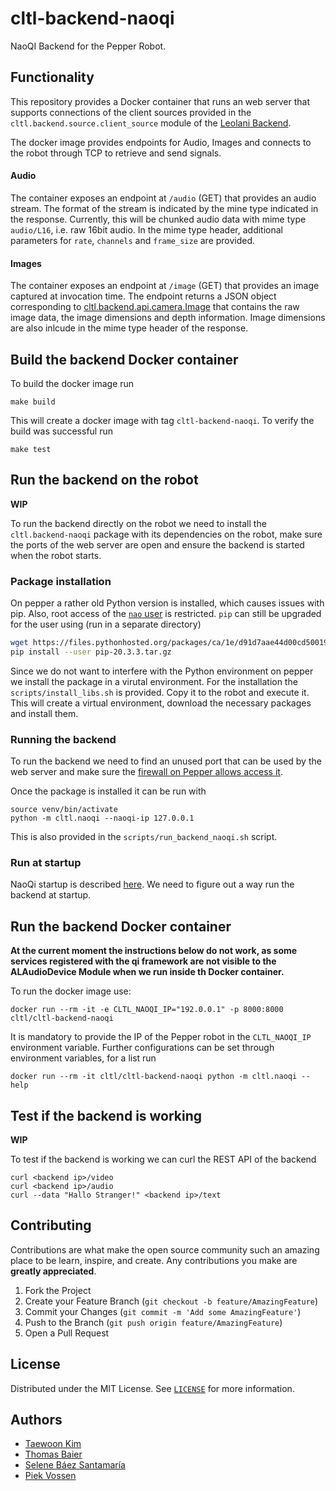 # cltl-backend-naoqi

NaoQI Backend for the Pepper Robot.

## Functionality

This repository provides a Docker container that runs an web server that supports connections of the client sources
provided in the `cltl.backend.source.client_source` module of the
[Leolani Backend](https://github.com/leolani/cltl-backend/).

The docker image provides endpoints for Audio, Images and connects to the robot through TCP to retrieve and send
signals.

#### Audio

The container exposes an endpoint at `/audio` (GET) that provides an audio stream. The format of the stream is indicated
by the mine type indicated in the response. Currently, this will be chunked audio data with mime type `audio/L16`, i.e.
raw 16bit audio. In the mime type header, additional parameters for `rate`, `channels` and `frame_size` are provided.

#### Images

The container exposes an endpoint at `/image` (GET) that provides an image captured at invocation time. The endpoint
returns a JSON object corresponding to
[cltl.backend.api.camera.Image](https://github.com/leolani/cltl-backend/blob/eliza/src/cltl/backend/api/camera.py)
that contains the raw image data, the image dimensions and depth information. Image dimensions are also inlcude in the
mime type header of the response.

## Build the backend Docker container

To build the docker image run

    make build

This will create a docker image with tag `cltl-backend-naoqi`. To verify the build was successful run

    make test

## Run the backend on the robot

**WIP**

To run the backend directly on the robot we need to install the `cltl.backend-naoqi`
package with its dependencies on the robot, make sure the ports of the web server are
open and ensure the backend is started when the robot starts.

### Package installation

On pepper a rather old Python version is installed, which causes issues with pip. Also,
root access of the [`nao` user](http://doc.aldebaran.com/2-4/dev/tools/opennao.html#naoqi-os-user-accounts)
is restricted. `pip` can still be upgraded for the user using (run in a separate directory)

```bash
wget https://files.pythonhosted.org/packages/ca/1e/d91d7aae44d00cd5001957a1473e4e4b7d1d0f072d1af7c34b5899c9ccdf/pip-20.3.3.tar.gz
pip install --user pip-20.3.3.tar.gz
```

Since we do not want to interfere with the Python environment on pepper we
install the package in a virutal environment. For the installation the `scripts/install_libs.sh`
is provided. Copy it to the robot and execute it. This will create a virtual environment,
download the necessary packages and install them.

### Running the backend

To run the backend we need to find an unused port that can be used by the web server and
make sure the [firewall on Pepper allows access it](http://doc.aldebaran.com/2-4/dev/tools/opennao.html#firewall-network-access-limitation).

Once the package is installed it can be run with

```
source venv/bin/activate
python -m cltl.naoqi --naoqi-ip 127.0.0.1
```
This is also provided in the `scripts/run_backend_naoqi.sh` script.

### Run at startup

NaoQi startup is described [here](http://doc.aldebaran.com/2-4/dev/tools/naoqi.html#naoqi-automatic-startup).
We need to figure out a way run the backend at startup.


## Run the backend Docker container

**At the current moment the instructions below do not work, as some services registered with the qi framework
are not visible to the ALAudioDevice Module when we run inside th Docker container.**

To run the docker image use:

    docker run --rm -it -e CLTL_NAOQI_IP="192.0.0.1" -p 8000:8000 cltl/cltl-backend-naoqi

It is mandatory to provide the IP of the Pepper robot in the `CLTL_NAOQI_IP` environment variable. Further
configurations can be set through environment variables, for a list run

    docker run --rm -it cltl/cltl-backend-naoqi python -m cltl.naoqi --help

## Test if the backend is working

**WIP**

To test if the backend is working we can curl the REST API of the backend

```shell
curl <backend ip>/video
curl <backend ip>/audio
curl --data "Hallo Stranger!" <backend ip>/text
```

## Contributing

Contributions are what make the open source community such an amazing place to be learn, inspire, and create. Any
contributions you make are **greatly appreciated**.

1. Fork the Project
2. Create your Feature Branch (`git checkout -b feature/AmazingFeature`)
3. Commit your Changes (`git commit -m 'Add some AmazingFeature'`)
4. Push to the Branch (`git push origin feature/AmazingFeature`)
5. Open a Pull Request

## License

Distributed under the MIT License. See [`LICENSE`](https://github.com/leolani/cltl-combot/blob/main/LICENCE) for more
information.

## Authors

* [Taewoon Kim](https://tae898.github.io/)
* [Thomas Baier](https://www.linkedin.com/in/thomas-baier-05519030/)
* [Selene Báez Santamaría](https://selbaez.github.io/)
* [Piek Vossen](https://github.com/piekvossen)